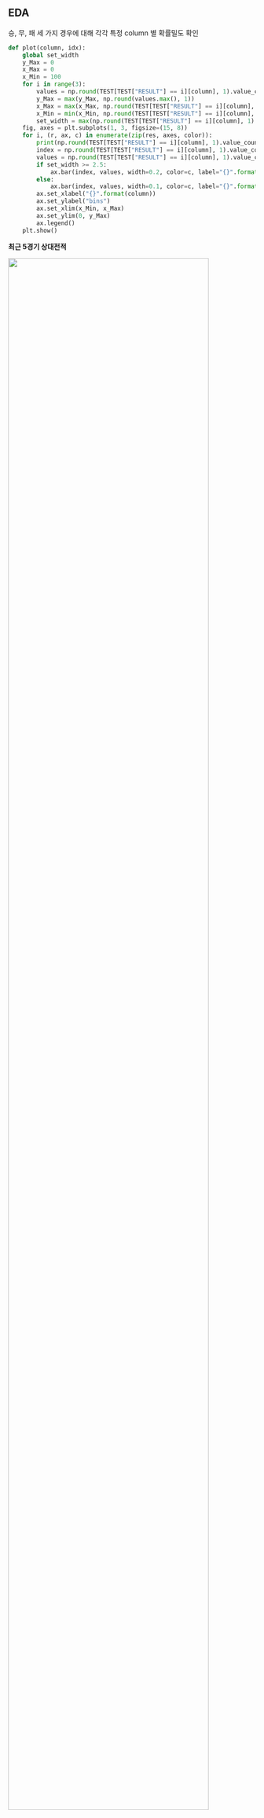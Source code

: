 ## EDA

승, 무, 패 세 가지 경우에 대해 각각 특정 column 별 확률밀도 확인

```python
def plot(column, idx):
    global set_width
    y_Max = 0
    x_Max = 0
    x_Min = 100
    for i in range(3):
        values = np.round(TEST[TEST["RESULT"] == i][column], 1).value_counts().values / TEST[TEST["RESULT"] == i][column].shape[0]
        y_Max = max(y_Max, np.round(values.max(), 1))
        x_Max = max(x_Max, np.round(TEST[TEST["RESULT"] == i][column], 1).value_counts().index.max())
        x_Min = min(x_Min, np.round(TEST[TEST["RESULT"] == i][column], 1).value_counts().index.min())
        set_width = max(np.round(TEST[TEST["RESULT"] == i][column], 1).value_counts().index)
    fig, axes = plt.subplots(1, 3, figsize=(15, 8))
    for i, (r, ax, c) in enumerate(zip(res, axes, color)):
        print(np.round(TEST[TEST["RESULT"] == i][column], 1).value_counts())
        index = np.round(TEST[TEST["RESULT"] == i][column], 1).value_counts().index.tolist()
        values = np.round(TEST[TEST["RESULT"] == i][column], 1).value_counts().values / TEST[TEST["RESULT"] == i][column].shape[0]
        if set_width >= 2.5:
            ax.bar(index, values, width=0.2, color=c, label="{}".format(r))
        else:
            ax.bar(index, values, width=0.1, color=c, label="{}".format(r))
        ax.set_xlabel("{}".format(column))
        ax.set_ylabel("bins")
        ax.set_xlim(x_Min, x_Max)
        ax.set_ylim(0, y_Max)
        ax.legend()
    plt.show()
```

**최근 5경기 상대전적**

<img src="https://user-images.githubusercontent.com/58063806/116851771-00fd3780-ac2e-11eb-98cc-b3d2786ec66d.png" width=90%/>

5경기 상대전적이 없는 -1 값을 제외하고

패 : 0 ~ 1.2, 1.3 정도에 밀집

무 : 0.8 ~ 2 정도에 밀집

승 : 0.8 ~ 2.7 정도에 밀집 (3인 경우가 존재) 

**홈팀의 이전 5경기 성적**

<img src="https://user-images.githubusercontent.com/58063806/116852006-8254ca00-ac2e-11eb-8da8-cfd03b026d5f.png" width=90% />

패 : 0.5 ~ 1.3 정도에 밀집

무 : 0.7 ~ 1.7 정도에 밀집 (3인 경우 2.5% 정도 존재)

승 : 0.9 ~ 2.1 정도에 밀집 (3인 경우 7.5% 정도 존재)

**원정팀의 이전 5경기 성적**

<img src="https://user-images.githubusercontent.com/58063806/116852690-bc729b80-ac2f-11eb-86a0-44724a31585f.png" width=90% />

패 : 0.5 ~ 2.5 정도에 밀집 (3인 경우가 10% 존재)

무 : 패배와 비슷한 분포를 보이지만 3인 경우가 현저히 줄어듬

승 : 0 ~ 2.3 정도에 밀집 (무승부와 비슷한 분포를 보이지만 조금 더 왼쪽으로 이동한 경향)

**홈팀의 이전 5경기 득점**

<img src="https://user-images.githubusercontent.com/58063806/116853080-694d1880-ac30-11eb-8227-9fa1b03e6fb0.png" width=90%/>

패 : 0.5 ~ 2.3 정도에 밀집

무 : 패배와 비슷한 분포를 보이지만 1.5 이상 빈도가 약간 상승

승 : 마찬가지로 무승부에서 1.5 이상 빈도가 약간 상승한 모습 (3.0 이상의 값들도 어느 정도 존재)

**홈팀의 이전 5경기 실점**

<img src="https://user-images.githubusercontent.com/58063806/116853414-f6906d00-ac30-11eb-8e68-ec83f8e5f585.png" width=90% />

패 : 0.5 ~ 2 정도에 밀집 (3.0 이상의 값들이 어느 정도 존재)

무 : 0.4 ~ 1.7 정도에 밀집 (3.0을 넘는 값들이 존재하지 않음)

승 : 0.4 ~ 1.8 정도에 밀집 (대부분 2.7 이하의 값들로 구성)

**원정팀의 이전 5경기 득점**

<img src="https://user-images.githubusercontent.com/58063806/116853790-98b05500-ac31-11eb-8ca1-d8ca9fe72288.png" width=90% />

패 : 0.5 ~ 2.5 정도에 밀집 (2.5 이상의 값들도 10% 이상 존재)

무 : 0.3 ~ 1.8 정도에 밀집 (2.3 이상의 값들이 존재하지 않음)

승 : 0 ~ 1.8 정도에 밀집 (무승부에 비해 그래프가 왼쪽으로 조금 치우침)

**원정팀의 이전 5경기 실점**

<img src="https://user-images.githubusercontent.com/58063806/116854085-14aa9d00-ac32-11eb-861a-ecf8357288ea.png" width=90% />

패 : 0.3 ~ 2.0 정도에 밀집 (2.7 이상의 값들이 존재하지 않음)

무 : 0.7 ~ 2.3 정도에 밀집 

승 : 0.7 ~ 2.4 정도에 밀집

**홈팀의 풀타임 골 수의 평균치**

<img src="https://user-images.githubusercontent.com/58063806/116854553-d497ea00-ac32-11eb-818d-1fd067134f91.png" width=90% />

패 : 1 ~ 1.2 정도에 밀집 (1.2가 40%의 비율을 차지함)

무 :  패배와 비슷한 분포를 보이지만 1.2의 비율이 작어지고 1.9의 비율이 늘어남

승 : 무승부에 비해 1.2의 비율이 더욱 작아지고 1.9와 2.1의 비율이 늘어남

**홈팀의 하프타임 골 수의 평균치**

<img src="https://user-images.githubusercontent.com/58063806/116854593-e37e9c80-ac32-11eb-8067-30010e6f7ee9.png" width=90% />

풀타임 골 수 피처와 비슷한 양상으로 패배에서 승리로 갈수록 더 높은 수치의 비율이 높아지는 경향

**원정팀의 풀타임 골 수의 평균치**

<img src="C:\Users\salmon11\AppData\Roaming\Typora\typora-user-images\image-20210503171403922.png" width=90% />

**원정팀의 하프타임 골 수의 평균치**

<img src="https://user-images.githubusercontent.com/58063806/116854664-04df8880-ac33-11eb-9fff-32e97fe06ea4.png" width=90% />

홈팀 피처의 경우와 반대의 경향

**홈팀의 슈팅 평균치**

<img src="https://user-images.githubusercontent.com/58063806/116854813-42dcac80-ac33-11eb-9f24-72a4a37dd82d.png" width=90% />

**홈팀의 유효슈팅 평균치**

<img src="C:\Users\salmon11\AppData\Roaming\Typora\typora-user-images\image-20210503171645399.png" width=90% />

**홈팀의 얻은 파울 평균치** 

<img src="https://user-images.githubusercontent.com/58063806/116854898-6273d500-ac33-11eb-8004-a0e14e631055.png" width=90% />

**홈팀의 얻은 코너킥 평균치**

<img src="https://user-images.githubusercontent.com/58063806/116855612-a4514b00-ac34-11eb-9cbf-eab23f5b8c85.png" width=90% />

**홈팀의 옐로 카드 평균치**

<img src="https://user-images.githubusercontent.com/58063806/116855648-b206d080-ac34-11eb-9c06-42023dbeec06.png" width=90% />

**홈팀의 레드 카드 평균치**

<img src="https://user-images.githubusercontent.com/58063806/116855694-c21eb000-ac34-11eb-927c-12789c4118dc.png" width=90% />

**원정팀의 슈팅 평균치**

<img src="https://user-images.githubusercontent.com/58063806/116855174-ea59df00-ac33-11eb-89c3-eb0495726203.png" width=90% />

**원정팀의 유효슈팅 평균치**

<img src="https://user-images.githubusercontent.com/58063806/116855219-fcd41880-ac33-11eb-884d-0c69407f202f.png" width=90% />

**원정팀의 얻은 파울 평균치** 

<img src="https://user-images.githubusercontent.com/58063806/116855249-0a899e00-ac34-11eb-830a-a7228db5905e.png" width=90% />

**원정팀의 얻은 코너킥 평균치**

<img src="https://user-images.githubusercontent.com/58063806/116855282-19705080-ac34-11eb-8c48-b811562d548a.png" width=90%/>

**원정팀의 옐로 카드 평균치**

<img src="https://user-images.githubusercontent.com/58063806/116855324-29883000-ac34-11eb-92f0-953f5566368f.png" width=90%/>

**원정팀의 레드 카드 평균치**

<img src="https://user-images.githubusercontent.com/58063806/116855364-373db580-ac34-11eb-90f7-4bf518123fd0.png" width=90% />



- 슈팅과 유효슈팅에 있어서는 패배시에 비해 무승부와 승리시에 더 높은 수치를 기록하는 비율이 상승하는 것을 볼 수 있음 
- 피파울, 얻은 코너킥, 옐로 카드에 있어서는 승리, 무승부, 패배 시에 두드러진 분포의 변화가 없고 크게 차이가 없음

- 레드 카드는 일반적으로 많이 발생하지 않음에 따라 전체 평균치는 가치가 없다고 판단 (이전 5경기와 같은 식으로 수정하거나 제외 고려)
  - 이전 5경기에서 받은 레드카드 수로 변경 (성능에 미치는 영향 미미)
- 대부분의 오분류는 패배나 무승부를 승리로 예측하는 경우

<img src="https://user-images.githubusercontent.com/58063806/117242911-2cbc2f80-ae71-11eb-86ff-0217ed0c2690.png" width=10% />

데이터가 많지 않은 상황에서 무승부나 패배에 비해 승리 데이터가 약 1700 ~ 2000개 가량 많은 것이 가장 큰 이유로 보임 

- 또한 중요하다고 생각되는 H2H_record 값이 -1로 관측되는 데이터가 5767개로 절반이 넘어가는 문제가 있는데 이 부분은 상대전적 경기수를 3경기로 줄여서 데이터를 다시 생성할 필요가 있음
  - 상대전적 경기수를 3경기로 줄여도 H2H_record 값이 -1로 관측되는 데이터가 3754개 발생
  - 데이터를 더 늘릴필요가 있어보임

